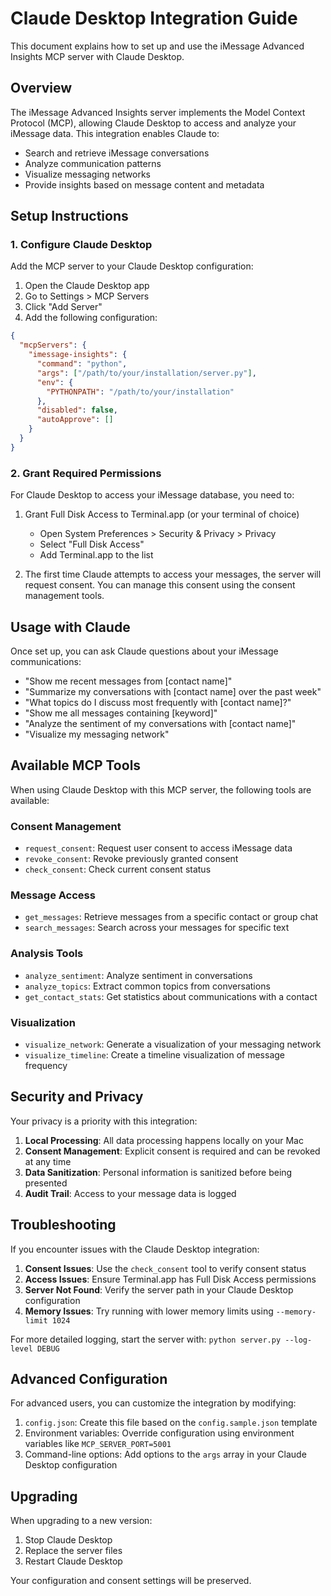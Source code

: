 # Claude Desktop Integration Guide

This document explains how to set up and use the iMessage Advanced Insights MCP server with Claude Desktop.

## Overview

The iMessage Advanced Insights server implements the Model Context Protocol (MCP), allowing Claude Desktop to access and analyze your iMessage data. This integration enables Claude to:

- Search and retrieve iMessage conversations
- Analyze communication patterns
- Visualize messaging networks
- Provide insights based on message content and metadata

## Setup Instructions

### 1. Configure Claude Desktop

Add the MCP server to your Claude Desktop configuration:

1. Open the Claude Desktop app
2. Go to Settings > MCP Servers
3. Click "Add Server"
4. Add the following configuration:

```json
{
  "mcpServers": {
    "imessage-insights": {
      "command": "python",
      "args": ["/path/to/your/installation/server.py"],
      "env": {
        "PYTHONPATH": "/path/to/your/installation"
      },
      "disabled": false,
      "autoApprove": []
    }
  }
}
```

### 2. Grant Required Permissions

For Claude Desktop to access your iMessage database, you need to:

1. Grant Full Disk Access to Terminal.app (or your terminal of choice)
   - Open System Preferences > Security & Privacy > Privacy
   - Select "Full Disk Access"
   - Add Terminal.app to the list

2. The first time Claude attempts to access your messages, the server will request consent. You can manage this consent using the consent management tools.

## Usage with Claude

Once set up, you can ask Claude questions about your iMessage communications:

- "Show me recent messages from [contact name]"
- "Summarize my conversations with [contact name] over the past week"
- "What topics do I discuss most frequently with [contact name]?"
- "Show me all messages containing [keyword]"
- "Analyze the sentiment of my conversations with [contact name]"
- "Visualize my messaging network"

## Available MCP Tools

When using Claude Desktop with this MCP server, the following tools are available:

### Consent Management
- `request_consent`: Request user consent to access iMessage data
- `revoke_consent`: Revoke previously granted consent
- `check_consent`: Check current consent status

### Message Access
- `get_messages`: Retrieve messages from a specific contact or group chat
- `search_messages`: Search across your messages for specific text

### Analysis Tools
- `analyze_sentiment`: Analyze sentiment in conversations
- `analyze_topics`: Extract common topics from conversations
- `get_contact_stats`: Get statistics about communications with a contact

### Visualization
- `visualize_network`: Generate a visualization of your messaging network
- `visualize_timeline`: Create a timeline visualization of message frequency

## Security and Privacy

Your privacy is a priority with this integration:

1. **Local Processing**: All data processing happens locally on your Mac
2. **Consent Management**: Explicit consent is required and can be revoked at any time
3. **Data Sanitization**: Personal information is sanitized before being presented
4. **Audit Trail**: Access to your message data is logged

## Troubleshooting

If you encounter issues with the Claude Desktop integration:

1. **Consent Issues**: Use the `check_consent` tool to verify consent status
2. **Access Issues**: Ensure Terminal.app has Full Disk Access permissions
3. **Server Not Found**: Verify the server path in your Claude Desktop configuration
4. **Memory Issues**: Try running with lower memory limits using `--memory-limit 1024`

For more detailed logging, start the server with: `python server.py --log-level DEBUG`

## Advanced Configuration

For advanced users, you can customize the integration by modifying:

1. `config.json`: Create this file based on the `config.sample.json` template
2. Environment variables: Override configuration using environment variables like `MCP_SERVER_PORT=5001`
3. Command-line options: Add options to the `args` array in your Claude Desktop configuration

## Upgrading

When upgrading to a new version:

1. Stop Claude Desktop
2. Replace the server files
3. Restart Claude Desktop

Your configuration and consent settings will be preserved.
